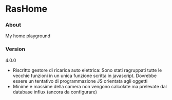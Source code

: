 RasHome
=======

### About

My home playground


### Version
4.0.0
+ Riscritto gestore di ricarica auto elettrica: Sono stati ragruppati tutte le vecchie funzioni in un unica funzione scritta in javascript. Dovrebbe essere un tentativo di programmazione JS orientata agli oggetti
+ Minime e massime della camera non vengono calcolate ma prelevate dal database influx (ancora da configurare)
